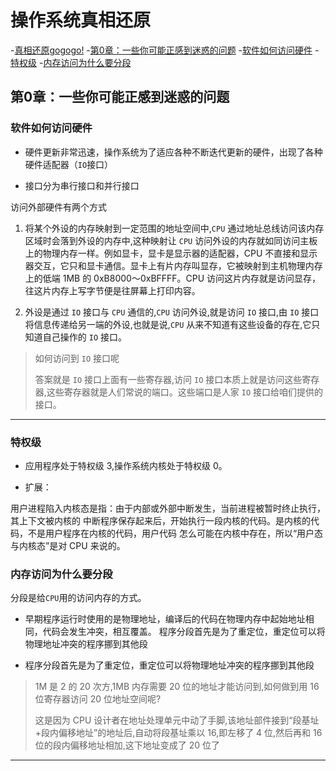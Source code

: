 # 操作系统真相还原
 
-[真相还原gogogo!](#真相还原gogogo!)
 -[第0章：一些你可能正感到迷惑的问题](#第0章：一些你可能正感到迷惑的问题)
  -[软件如何访问硬件](#软件如何访问硬件)
  -[特权级](#特权级)
  -[内存访问为什么要分段](#内存访问为什么要分段)
   
## 第0章：一些你可能正感到迷惑的问题

### 软件如何访问硬件

+ 硬件更新非常迅速，操作系统为了适应各种不断迭代更新的硬件，出现了各种硬件适配器（`IO`接口）

+ 接口分为串行接口和并行接口

访问外部硬件有两个方式

1. 将某个外设的内存映射到一定范围的地址空间中,`CPU` 通过地址总线访问该内存区域时会落到外设的内存中,这种映射让 `CPU` 访问外设的内存就如同访问主板上的物理内存一样。例如显卡，显卡是显示器的适配器，CPU 不直接和显示器交互，它只和显卡通信。显卡上有片内存叫显存，它被映射到主机物理内存上的低端 1MB 的 0xB8000～0xBFFFF。CPU 访问这片内存就是访问显存，往这片内存上写字节便是往屏幕上打印内容。

2. 外设是通过 `IO` 接口与 `CPU` 通信的,`CPU` 访问外设,就是访问 `IO` 接口,由 `IO` 接口将信息传递给另一端的外设,也就是说,`CPU` 从来不知道有这些设备的存在,它只知道自己操作的 `IO` 接口。

>  如何访问到 `IO` 接口呢
>
> 答案就是 `IO` 接口上面有一些寄存器,访问 `IO` 接口本质上就是访问这些寄存器,这些寄存器就是人们常说的端口。这些端口是人家 `IO` 接口给咱们提供的接口。

------


### 特权级

+ 应用程序处于特权级 3,操作系统内核处于特权级 0。

+  扩展：

用户进程陷入内核态是指：由于内部或外部中断发生，当前进程被暂时终止执行，其上下文被内核的 中断程序保存起来后，开始执行一段内核的代码。是内核的代码，不是用户程序在内核的代码，用户代码 怎么可能在内核中存在，所以“用户态与内核态”是对 CPU 来说的。


### 内存访问为什么要分段

分段是给`CPU`用的访问内存的方式。

 + 早期程序运行时使用的是物理地址，编译后的代码在物理内存中起始地址相同，代码会发生冲突，相互覆盖。
 程序分段首先是为了重定位，重定位可以将物理地址冲突的程序挪到其他段

 + 程序分段首先是为了重定位，重定位可以将物理地址冲突的程序挪到其他段

> 1M 是 2 的 20 次方,1MB 内存需要 20 位的地址才能访问到,如何做到用 16 位寄存器访问 20 位地址空间呢?
>
> 这是因为 CPU 设计者在地址处理单元中动了手脚,该地址部件接到“段基址+段内偏移地址”的地址后,自动将段基址乘以 16,即左移了 4 位,然后再和 16 位的段内偏移地址相加,这下地址变成了 20 位了

------




